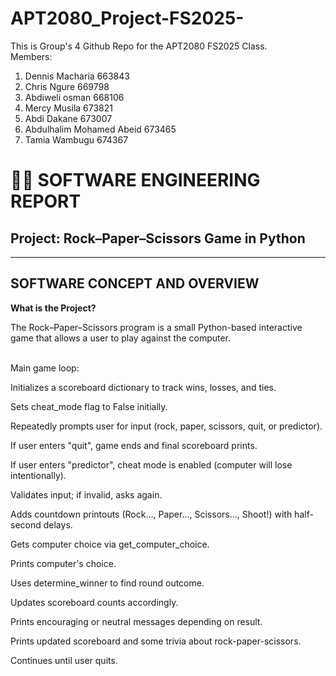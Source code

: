 ﻿# APT2080_Project-FS2025-

This is Group's 4 Github Repo for the APT2080 FS2025 Class. <br>
Members:
1. Dennis Macharia 663843
2. Chris Ngure 669798
3. Abdiweli osman 668106
4. Mercy Musila 673821
5. Abdi Dakane 673007
6. Abdulhalim Mohamed Abeid 673465
7. Tamia Wambugu 674367

# 🧑‍💻 SOFTWARE ENGINEERING REPORT 

## Project: Rock–Paper–Scissors Game in Python

---

##  SOFTWARE CONCEPT AND OVERVIEW

**What is the Project?**

The Rock–Paper–Scissors program is a small Python-based interactive game that allows a user to play against the computer.  

<br>
Main game loop:

Initializes a scoreboard dictionary to track wins, losses, and ties.

Sets cheat_mode flag to False initially.

Repeatedly prompts user for input (rock, paper, scissors, quit, or predictor).

If user enters "quit", game ends and final scoreboard prints.

If user enters "predictor", cheat mode is enabled (computer will lose intentionally).

Validates input; if invalid, asks again.

Adds countdown printouts (Rock..., Paper..., Scissors..., Shoot!) with half-second delays.

Gets computer choice via get_computer_choice.

Prints computer's choice.

Uses determine_winner to find round outcome.

Updates scoreboard counts accordingly.

Prints encouraging or neutral messages depending on result.

Prints updated scoreboard and some trivia about rock-paper-scissors.

Continues until user quits.









